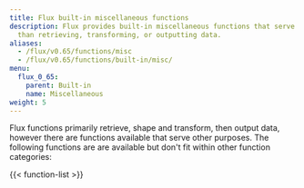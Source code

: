 ```yaml
---
title: Flux built-in miscellaneous functions
description: Flux provides built-in miscellaneous functions that serve purposes other
  than retrieving, transforming, or outputting data.
aliases:
  - /flux/v0.65/functions/misc
  - /flux/v0.65/functions/built-in/misc/
menu:
  flux_0_65:
    parent: Built-in
    name: Miscellaneous
weight: 5
---
```


Flux functions primarily retrieve, shape and transform, then output data, however
there are functions available that serve other purposes.
The following functions are are available but don't fit within other function categories:

{{< function-list >}}
